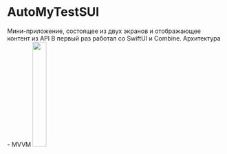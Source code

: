 # AutoMyTestSUI

Мини-приложение, состоящее из двух экранов и отображающее контент из API
В первый раз работал со SwiftUI и Combine.
Архитектура - MVVM
<img src="[https://github.com/nek-to/Avtomobilka/assets/96195723/484aaeba-8228-4079-a7d1-714c92fac42e](https://github.com/MAKSIM89PW/AutoMyTestSUI/blob/main/Simulator%20Screen2023-08-07.gif)https://github.com/MAKSIM89PW/AutoMyTestSUI/blob/main/Simulator%20Screen2023-08-07.gif" width="25%" height="auto">

